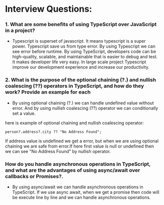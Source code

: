 # Interview Questions:

### 1. What are some benefits of using TypeScript over JavaScript in a project?

- Typescript is superset of javascript. It means typescript is a super power. Typescript save us from type error. By using Typescript we can see error before runtime. By using TypeScript, developers code can be high-quality, scalable, and maintainable that is easier to debug and test. It makes developer life very easy. In large scale project Typescript improve our development experience and increase our productivity.

### 2. What is the purpose of the optional chaining (?.) and nullish coalescing (??) operators in TypeScript, and how do they work? Provide an example for each

- By using optional chaining (?.) we can handle undefined value without error. And by using nullish coalescing (??) operator we can conditionally set a value.

here is example of optional chaining and nullish coalescing operator:

```
person?.address?.city ?? "No Address Found";
```

If address value is undefined we get a error, but when we are using optional chaining we are safe from error.If here first value is null or undefined then we can see "No Address Found" by nullish operator.

### How do you handle asynchronous operations in TypeScript, and what are the advantages of using async/await over callbacks or Promises?.

- By using async/await we can handle asynchronous operations in TypeScript. If we use async await, when we get a promise then code will be execute line by line and we can handle asynchronous operations.
